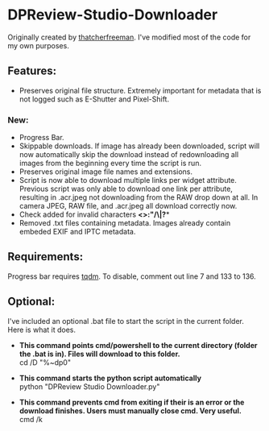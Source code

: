 # DPReview-Studio-Downloader
Originally created by [thatcherfreeman](https://github.com/thatcherfreeman/dpreview-studio-scraper). I've modified most of the code for my own purposes.

## Features:
- Preserves original file structure. Extremely important for metadata that is not logged such as E-Shutter and Pixel-Shift.

### New:
- Progress Bar.
- Skippable downloads. If image has already been downloaded, script will now automatically skip the download instead of redownloading all images from the beginning every time the script is run.
- Preserves original image file names and extensions.
- Script is now able to download multiple links per widget attribute. Previous script was only able to download one link per attribute, resulting in .acr.jpeg not downloading from the RAW drop down at all. In camera JPEG, RAW file, and .acr.jpeg all download correctly now.
- Check added for invalid characters **<>:"/\\|?***
- Removed .txt files containing metadata. Images already contain embeded EXIF and IPTC metadata.

## Requirements:
Progress bar requires [tqdm](https://pypi.org/project/tqdm/). To disable, comment out line 7 and 133 to 136.

## Optional:
I've included an optional .bat file to start the script in the current folder. Here is what it does.

- **This command points cmd/powershell to the current directory (folder the .bat is in). Files will download to this folder.**  
cd /D "%~dp0"

- **This command starts the python script automatically**  
python "DPReview Studio Downloader.py"

- **This command prevents cmd from exiting if their is an error or the download finishes. Users must manually close cmd. Very useful.**  
cmd /k
